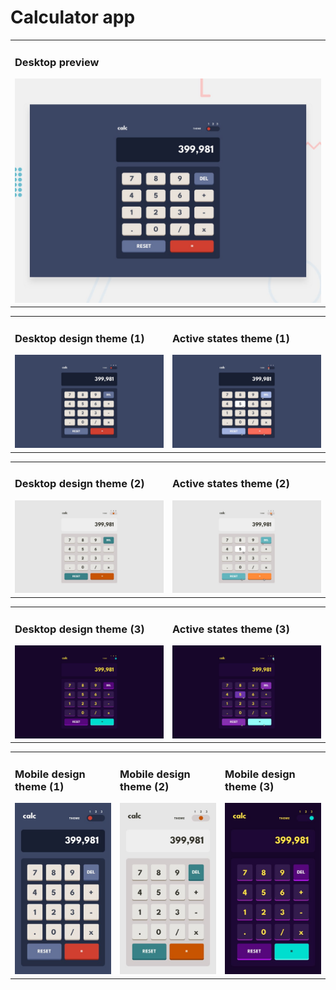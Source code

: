 # Calculator app

<table>
  <tr>
    <td>
      <h3> Desktop preview </h3>
      <img src="./assets/design/desktop-preview.jpg" />
    </td>
  </tr>
</table>
<table>
  <tr valign="top">
    <td width="50%">
      <h3> Desktop design theme (1) </h3>
      <img src="./assets/design/desktop-design-theme-1.jpg" />
    </td>
    <td>
      <h3> Active states theme (1) </h3>
      <img src="./assets/design/active-states-theme-1.jpg" />
    </td>
  </tr> 
</table>
<table>
  <tr valign="top">
    <td width="50%">
      <h3> Desktop design theme (2) </h3>
      <img src="./assets/design/desktop-design-theme-2.jpg" />
    </td>
    <td>
      <h3> Active states theme (2) </h3>
      <img src="./assets/design/active-states-theme-2.jpg" />
    </td>
  </tr> 
</table>
<table>
  <tr valign="top">
    <td width="50%">
      <h3> Desktop design theme (3) </h3>
      <img src="./assets/design/desktop-design-theme-3.jpg" />
    </td>
    <td>
      <h3> Active states theme (3) </h3>
      <img src="./assets/design/active-states-theme-3.jpg" />
    </td>
  </tr> 
</table>
<table>
  <tr valign="top">
    <td width="33.33%">
      <h3> Mobile design theme (1) </h3>
      <img src="./assets/design/mobile-design-theme-1.jpg" />
    </td>
    <td width="33.33%">
      <h3> Mobile design theme (2) </h3>
      <img src="./assets/design/mobile-design-theme-2.jpg" />
    </td>
    <td width="33.33%">
      <h3> Mobile design theme (3) </h3>
      <img src="./assets/design/mobile-design-theme-3.jpg" />
    </td>
  </tr> 
</table>
